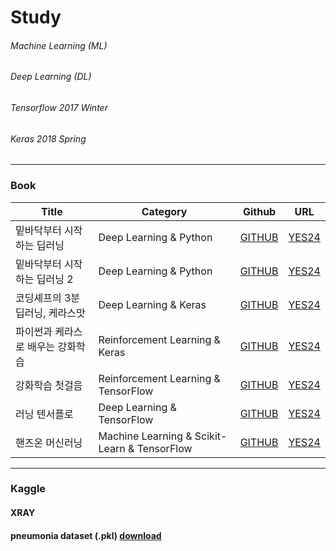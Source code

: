 # Study
###### Machine Learning (ML)
###### Deep Learning (DL)
###### Tensorflow 2017 Winter
###### Keras 2018 Spring
----------
### Book

|Title|Category|Github|URL|
|-----|--------|------|---|
|밑바닥부터 시작하는 딥러닝|Deep Learning & Python|[GITHUB]()|[YES24](http://www.yes24.com/Product/Goods/34970929)|
|밑바닥부터 시작하는 딥러닝 2|Deep Learning & Python|[GITHUB]()|[YES24](http://www.yes24.com/Product/Goods/72173703)|
|코딩셰프의 3분 딥러닝, 케라스맛|Deep Learning & Keras|[GITHUB]()|[YES24](http://www.yes24.com/Product/Goods/57617933)|
|파이썬과 케라스로 배우는 강화학습|Reinforcement Learning & Keras|[GITHUB]()|[YES24](http://www.yes24.com/Product/Goods/44136413)|
|강화학습 첫걸음|Reinforcement Learning & TensorFlow|[GITHUB]()|[YES24](http://www.yes24.com/Product/Goods/57617908)|
|러닝 텐서플로|Deep Learning & TensorFlow|[GITHUB]()|[YES24](http://www.yes24.com/Product/Goods/60506589)|
|핸즈온 머신러닝|Machine Learning & Scikit-Learn & TensorFlow|[GITHUB]()|[YES24](http://www.yes24.com/Product/Goods/59878826)|


----------
### Kaggle
#### XRAY
#### pneumonia dataset (.pkl) [download](https://drive.google.com/drive/folders/102q8Y446NfhLaY_P_vAZFKNOHr8hMZ5w?usp=sharing)
